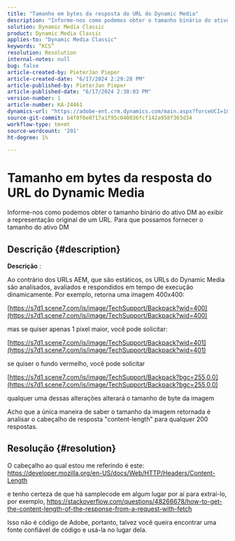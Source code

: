 ```yaml
---
title: "Tamanho em bytes da resposta do URL do Dynamic Media"
description: "Informe-nos como podemos obter o tamanho binário do ativo DM ao exibir a representação original de um URL. Para que possamos fornecer o tamanho do ativo DM"
solution: Dynamic Media Classic
product: Dynamic Media Classic
applies-to: "Dynamic Media Classic"
keywords: “KCS”
resolution: Resolution
internal-notes: null
bug: false
article-created-by: PieterJan Pieper
article-created-date: "6/17/2024 2:29:28 PM"
article-published-by: PieterJan Pieper
article-published-date: "6/17/2024 2:38:03 PM"
version-number: 1
article-number: KA-24461
dynamics-url: "https://adobe-ent.crm.dynamics.com/main.aspx?forceUCI=1&pagetype=entityrecord&etn=knowledgearticle&id=0e2507ff-b52c-ef11-840b-000d3a37eaf2"
source-git-commit: b4f0f0e0717a1f95c040036fcf142a958f303d34
workflow-type: tm+mt
source-wordcount: '201'
ht-degree: 1%

---
```


# Tamanho em bytes da resposta do URL do Dynamic Media


Informe-nos como podemos obter o tamanho binário do ativo DM ao exibir a representação original de um URL. Para que possamos fornecer o tamanho do ativo DM

## Descrição {#description}


<b>Descrição</b> :

Ao contrário dos URLs AEM, que são estáticos, os URLs do Dynamic Media são analisados, avaliados e respondidos em tempo de execução dinamicamente.
Por exemplo, retorna uma imagem 400x400:

[https://s7d1.scene7.com/is/image/TechSupport/Backpack?wid=400](https://s7d1.scene7.com/is/image/TechSupport/Backpack?wid=400)

mas se quiser apenas 1 pixel maior, você pode solicitar:

[https://s7d1.scene7.com/is/image/TechSupport/Backpack?wid=401](https://s7d1.scene7.com/is/image/TechSupport/Backpack?wid=401)

se quiser o fundo vermelho, você pode solicitar

[https://s7d1.scene7.com/is/image/TechSupport/Backpack?bgc=255,0,0](https://s7d1.scene7.com/is/image/TechSupport/Backpack?bgc=255,0,0)

qualquer uma dessas alterações alterará o tamanho de byte da imagem

Acho que a única maneira de saber o tamanho da imagem retornada é analisar o cabeçalho de resposta &quot;content-length&quot; para qualquer 200 respostas.


## Resolução {#resolution}


O cabeçalho ao qual estou me referindo é este: https://developer.mozilla.org/en-US/docs/Web/HTTP/Headers/Content-Length

e tenho certeza de que há samplecode em algum lugar por aí para extraí-lo, por exemplo, https://stackoverflow.com/questions/48266678/how-to-get-the-content-length-of-the-response-from-a-request-with-fetch

Isso não é código de Adobe, portanto, talvez você queira encontrar uma fonte confiável de código e usá-la no lugar dela.
